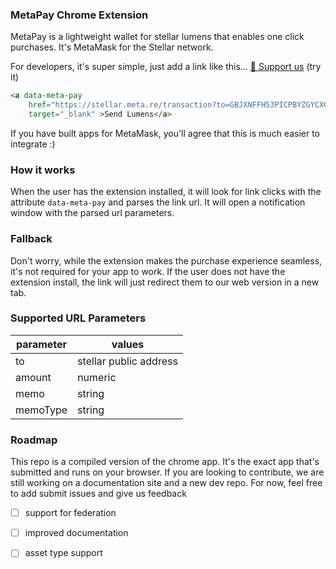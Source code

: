 ### MetaPay Chrome Extension

MetaPay is a lightweight wallet for stellar lumens that enables one click purchases.
It's MetaMask for the Stellar network.

For developers, it's super simple, just add a link like this... [🍺 Support us](https://stellar.meta.re/transaction?to=GBJXNFFH53PICPBYZGYCXG7GA6Y5IGPEVTVQCFMVJIV5P5Z3ZIYTELVJ&amount=50&memo=Thanks!) (try it)

``` html
<a data-meta-pay
	href="https://stellar.meta.re/transaction?to=GBJXNFFH53PICPBYZGYCXG7GA6Y5IGPEVTVQCFMVJIV5P5Z3ZIYTELVJ&amount=50&memo=Thanks!"
	target="_blank" >Send Lumens</a>
```

If you have built apps for MetaMask, you'll agree that this is much easier to integrate :)

### How it works
When the user has the extension installed, it will look for link clicks with the attribute `data-meta-pay` and parses the link url. It will open a notification window with the parsed url parameters. 

### Fallback
Don't worry, while the extension makes the purchase experience seamless, it's not required for your app to work. If the user does not have the extension install, the link will just redirect them to our web version in a new tab. 

### Supported URL Parameters
| parameter | values |
| --- | --- |
| to | stellar public address |
| amount | numeric |
| memo | string |
| memoType | string |


### Roadmap
This repo is a compiled version of the chrome app. It's the exact app that's submitted and runs on your browser. 
If you are looking to contribute, we are still working on a documentation site and a new dev repo. For now, feel free to add submit issues and give us feedback 
- [ ] support for federation 
- [ ] improved documentation 
- [ ] asset type support


